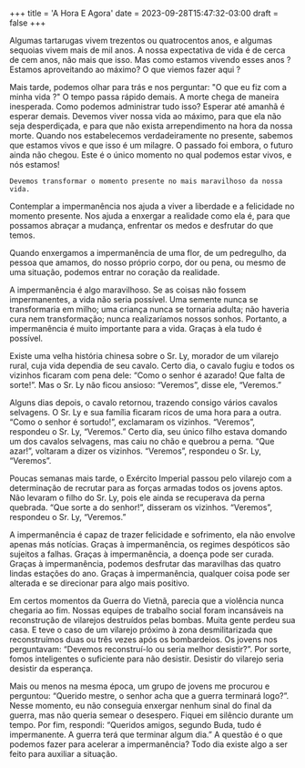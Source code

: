 +++
title = 'A Hora E Agora'
date = 2023-09-28T15:47:32-03:00
draft = false
+++

Algumas tartarugas vivem trezentos ou quatrocentos anos, e algumas
sequoias vivem mais de mil anos. A nossa expectativa de vida é de cerca de
cem anos, não mais que isso. Mas como estamos vivendo esses anos ?
Estamos aproveitando ao máximo? O que viemos fazer aqui ?

Mais tarde, podemos olhar para trás e nos perguntar: "O que eu fiz com a
minha vida ?" O tempo passa rápido demais. A morte chega de maneira
inesperada. Como podemos administrar tudo isso? Esperar até amanhã é
esperar demais. Devemos viver nossa vida ao máximo, para que ela não seja
desperdiçada, e para que não exista arrependimento na hora da nossa morte.
Quando nos estabelecemos verdadeiramente no presente, sabemos que
estamos vivos e que isso é um milagre. O passado foi embora, o futuro ainda
não chegou. Este é o único momento no qual podemos estar vivos, e nós
estamos!

`Devemos transformar o momento presente no mais maravilhoso da nossa vida.`

Contemplar a impermanência nos ajuda a viver a liberdade e a felicidade
no momento presente. Nos ajuda a enxergar a realidade como ela é, para que
possamos abraçar a mudança, enfrentar os medos e desfrutar do que temos.

Quando enxergamos a impermanência de uma flor, de um pedregulho, da
pessoa que amamos, do nosso próprio corpo, dor ou pena, ou mesmo de uma
situação, podemos entrar no coração da realidade.

A impermanência é algo maravilhoso. Se as coisas não fossem
impermanentes, a vida não seria possível. Uma semente nunca se
transformaria em milho; uma criança nunca se tornaria adulta; não haveria
cura nem transformação; nunca realizaríamos nossos sonhos. Portanto, a
impermanência é muito importante para a vida. Graças à ela tudo é possível.

Existe uma velha história chinesa sobre o Sr. Ly, morador de um vilarejo
rural, cuja vida dependia de seu cavalo. Certo dia, o cavalo fugiu e todos os
vizinhos ficaram com pena dele: “Como o senhor é azarado! Que falta de
sorte!”. Mas o Sr. Ly não ficou ansioso: “Veremos”, disse ele, “Veremos.”

Alguns dias depois, o cavalo retornou, trazendo consigo vários cavalos
selvagens. O Sr. Ly e sua família ficaram ricos de uma hora para a outra.
“Como o senhor é sortudo!”, exclamaram os vizinhos. “Veremos”,
respondeu o Sr. Ly, “Veremos.” Certo dia, seu único filho estava domando
um dos cavalos selvagens, mas caiu no chão e quebrou a perna. “Que azar!”,
voltaram a dizer os vizinhos. “Veremos”, respondeu o Sr. Ly, “Veremos”.

Poucas semanas mais tarde, o Exército Imperial passou pelo vilarejo com
a determinação de recrutar para as forças armadas todos os jovens aptos.
Não levaram o filho do Sr. Ly, pois ele ainda se recuperava da perna
quebrada. “Que sorte a do senhor!”, disseram os vizinhos. “Veremos”,
respondeu o Sr. Ly, “Veremos.”

A impermanência é capaz de trazer felicidade e sofrimento, ela não
envolve apenas más notícias. Graças à impermanência, os regimes
despóticos são sujeitos a falhas. Graças à impermanência, a doença pode ser
curada. Graças à impermanência, podemos desfrutar das maravilhas das
quatro lindas estações do ano. Graças à impermanência, qualquer coisa pode
ser alterada e se direcionar para algo mais positivo.

Em certos momentos da Guerra do Vietnã, parecia que a violência nunca
chegaria ao fim. Nossas equipes de trabalho social foram incansáveis na
reconstrução de vilarejos destruídos pelas bombas. Muita gente perdeu sua
casa. E teve o caso de um vilarejo próximo à zona desmilitarizada que
reconstruímos duas ou três vezes após os bombardeios. 
Os jovens nos perguntavam: “Devemos reconstruí-lo ou seria melhor desistir?”. Por sorte,
fomos inteligentes o suficiente para não desistir. Desistir do vilarejo seria
desistir da esperança.

Mais ou menos na mesma época, um grupo de jovens me procurou e
perguntou: “Querido mestre, o senhor acha que a guerra terminará logo?”.
Nesse momento, eu não conseguia enxergar nenhum sinal do final da guerra,
mas não queria semear o desespero. Fiquei em silêncio durante um tempo.
Por fim, respondi: “Queridos amigos, segundo Buda, tudo é impermanente.
A guerra terá que terminar algum dia.” A questão é o que podemos fazer
para acelerar a impermanência? Todo dia existe algo a ser feito para auxiliar
a situação.
